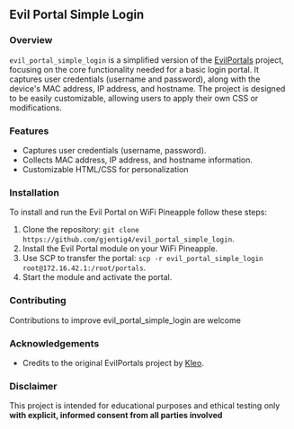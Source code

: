 ## Evil Portal Simple Login

### Overview
`evil_portal_simple_login` is a simplified version of the [EvilPortals](https://github.com/kleo/evilportals) project, focusing on the core functionality needed for a basic login portal. It captures user credentials (username and password), along with the device's MAC address, IP address, and hostname. The project is designed to be easily customizable, allowing users to apply their own CSS or modifications.


### Features
- Captures user credentials (username, password).
- Collects MAC address, IP address, and hostname information.
- Customizable HTML/CSS for personalization

### Installation
To install and run the Evil Portal on WiFi Pineapple follow these steps:
1. Clone the repository: `git clone https://github.com/gjentig4/evil_portal_simple_login`.
2. Install the Evil Portal module on your WiFi Pineapple.
3. Use SCP to transfer the portal: `scp -r evil_portal_simple_login root@172.16.42.1:/root/portals`.
4. Start the module and activate the portal.

### Contributing
Contributions to improve evil_portal_simple_login are welcome

### Acknowledgements
- Credits to the original EvilPortals project by [Kleo](https://github.com/kleo/evilportals).
  
### Disclaimer
This project is intended for educational purposes and ethical testing only **with explicit, informed consent from all parties involved**
